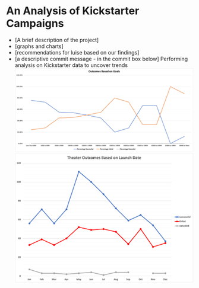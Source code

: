 # An Analysis of Kickstarter Campaigns
* [A brief description of the project]
* [graphs and charts]
* [recommendations for luise based on our findings]
* [a descriptive commit message - in the commit box below]
Performing analysis on Kickstarter data to uncover trends
![Outcomes vs. Goals](https://github.com/jannat-riya/kickstarter-analysis/blob/be2a3de45ff120c069eb867500adbe638f1ddb7b/Outcomes_vs_Goals.png)
![Theater Outcomes vs. Launch](https://github.com/jannat-riya/kickstarter-analysis/blob/06181fbab5ea793c3a6d8b84ae70050b1d350858/Theater_Outcomes_vs_Launch.png)
